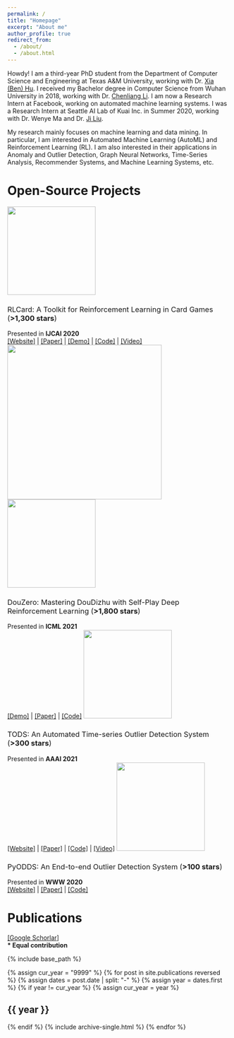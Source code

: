 ```yaml
---
permalink: /
title: "Homepage"
excerpt: "About me"
author_profile: true
redirect_from: 
  - /about/
  - /about.html
---
```


Howdy! I am a third-year PhD student from the Department of Computer Science and Engineering at Texas A&M University, working with Dr. [Xia (Ben) Hu](http://faculty.cs.tamu.edu/xiahu/). I received my Bachelor degree in Computer Science from Wuhan University in 2018, working with Dr. [Chenliang Li](http://www.lichenliang.net/). I am now a Research Intern at Facebook, working on automated machine learning systems. I was a Research Intern at Seattle AI Lab of Kuai Inc. in Summer 2020, working with Dr. Wenye Ma and Dr. [Ji Liu](http://jiliu-ml.org/).

My research mainly focuses on machine learning and data mining. In particular, I am interested in Automated Machine Learning (AutoML) and Reinforcement Learning (RL). I am also interested in their applications in Anomaly and Outlier Detection, Graph Neural Networks, Time-Series Analysis, Recommender Systems, and Machine Learning Systems, etc.

<h1> Open-Source Projects </h1>
<img src="https://daochenzha.github.io/files/rlcard/logo.jpg" width="200">
<h3 class="archive__item-title" itemprop="headline" style="font-weight:normal;"> RLCard: A Toolkit for Reinforcement Learning in Card Games (<b>>1,300 stars</b>) </h3>
Presented in <b> IJCAI 2020 </b>
<br>
<a href="http://rlcard.org/">[Website]</a>
|
<a href="https://daochenzha.github.io/files/rlcard-a-platform.pdf">[Paper]</a>
|
<a href="https://douzero.org/">[Demo]</a>
|
<a href="https://github.com/datamllab/rlcard">[Code]</a>
|
<a href="https://www.youtube.com/watch?v=krK2jmSdKZc">[Video]</a>
<br>
<img src="https://daochenzha.github.io/files/douzero-gif.gif" width="350">


<img src="https://daochenzha.github.io/files/douzero_logo.jpg" width="200">
<h3 class="archive__item-title" itemprop="headline" style="font-weight:normal;"> DouZero: Mastering DouDizhu with Self-Play Deep Reinforcement Learning (<b>>1,800 stars</b>) </h3>
Presented in <b>ICML 2021</b>
<br>
<a href="https://douzero.org/">[Demo]</a>
|
<a href="https://arxiv.org/abs/2106.06135">[Paper]</a>
|
<a href="https://github.com/kwai/DouZero">[Code]</a>

<img src="https://raw.githubusercontent.com/datamllab/tods/master/docs/img/tods_logo.png" width="200">
<h3 class="archive__item-title" itemprop="headline" style="font-weight:normal;"> TODS: An Automated Time-series Outlier Detection System (<b>>300 stars</b>) </h3>
Presented in <b>AAAI 2021</b>
<br>
<a href="https://tods-doc.github.io/">[Website]</a>
|
<a href="https://arxiv.org/pdf/2009.09822.pdf">[Paper]</a>
|
<a href="https://github.com/datamllab/tods">[Code]</a>
|
<a href="https://www.youtube.com/watch?v=H0bBXuDUe7s">[Video]</a>

<img src="https://daochenzha.github.io/files/pyodds_logo.jpg" width="200">
<h3 class="archive__item-title" itemprop="headline" style="font-weight:normal;"> PyODDS: An End-to-end Outlier Detection System (<b>>100 stars</b>) </h3>
Presented in <b> WWW 2020 </b>
<br>
<a href="http://pyodds.com/">[Website]</a>
|
<a href="http://dczha.com/files/pyodds-an-end.pdf">[Paper]</a>
|
<a href="https://github.com/datamllab/pyodds">[Code]</a>


<h1> Publications </h1>

<a href="https://scholar.google.com/citations?user=RXp2tEwAAAAJ&hl=en"> [Google Schorlar] </a>
<br>
<b> * Equal contribution </b>

{% include base_path %}

{% assign cur_year = "9999" %}
{% for post in site.publications reversed %}
  {% assign dates = post.date | split: "-" %}
  {% assign year = dates.first %}
  {% if year != cur_year %}
    {% assign cur_year = year %}
<h2> {{ year }} </h2>
  {% endif %}
  {% include archive-single.html %}
{% endfor %}

